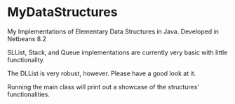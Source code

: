 # MyDataStructures
My Implementations of Elementary Data Structures in Java.
Developed in Netbeans 8.2

SLList, Stack, and Queue implementations are currently very basic with little functionality.  

The DLList is very robust, however.  Please have a good look at it. 

Running the main class will print out a showcase of the structures' functionalities.
